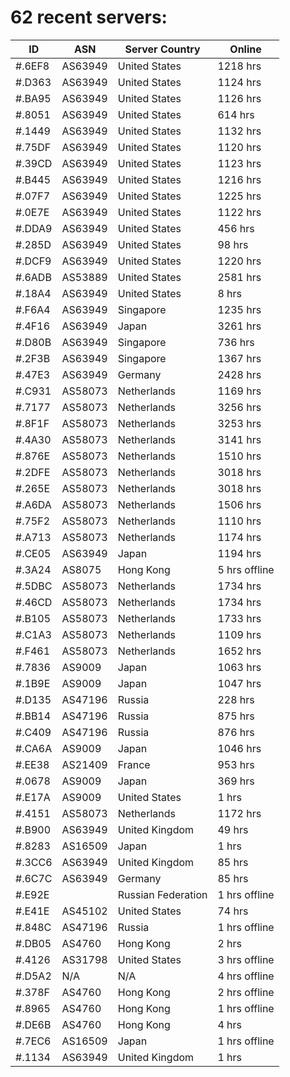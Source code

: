 # 62 recent servers:

| ID | ASN | Server Country | Online |
| ------ | ------ | ------ | ------ |
| #.6EF8 | AS63949 | United States | 1218 hrs |
| #.D363 | AS63949 | United States | 1124 hrs |
| #.BA95 | AS63949 | United States | 1126 hrs |
| #.8051 | AS63949 | United States | 614 hrs |
| #.1449 | AS63949 | United States | 1132 hrs |
| #.75DF | AS63949 | United States | 1120 hrs |
| #.39CD | AS63949 | United States | 1123 hrs |
| #.B445 | AS63949 | United States | 1216 hrs |
| #.07F7 | AS63949 | United States | 1225 hrs |
| #.0E7E | AS63949 | United States | 1122 hrs |
| #.DDA9 | AS63949 | United States | 456 hrs |
| #.285D | AS63949 | United States | 98 hrs |
| #.DCF9 | AS63949 | United States | 1220 hrs |
| #.6ADB | AS53889 | United States | 2581 hrs |
| #.18A4 | AS63949 | United States | 8 hrs |
| #.F6A4 | AS63949 | Singapore | 1235 hrs |
| #.4F16 | AS63949 | Japan | 3261 hrs |
| #.D80B | AS63949 | Singapore | 736 hrs |
| #.2F3B | AS63949 | Singapore | 1367 hrs |
| #.47E3 | AS63949 | Germany | 2428 hrs |
| #.C931 | AS58073 | Netherlands | 1169 hrs |
| #.7177 | AS58073 | Netherlands | 3256 hrs |
| #.8F1F | AS58073 | Netherlands | 3253 hrs |
| #.4A30 | AS58073 | Netherlands | 3141 hrs |
| #.876E | AS58073 | Netherlands | 1510 hrs |
| #.2DFE | AS58073 | Netherlands | 3018 hrs |
| #.265E | AS58073 | Netherlands | 3018 hrs |
| #.A6DA | AS58073 | Netherlands | 1506 hrs |
| #.75F2 | AS58073 | Netherlands | 1110 hrs |
| #.A713 | AS58073 | Netherlands | 1174 hrs |
| #.CE05 | AS63949 | Japan | 1194 hrs |
| #.3A24 | AS8075 | Hong Kong | 5 hrs offline |
| #.5DBC | AS58073 | Netherlands | 1734 hrs |
| #.46CD | AS58073 | Netherlands | 1734 hrs |
| #.B105 | AS58073 | Netherlands | 1733 hrs |
| #.C1A3 | AS58073 | Netherlands | 1109 hrs |
| #.F461 | AS58073 | Netherlands | 1652 hrs |
| #.7836 | AS9009 | Japan | 1063 hrs |
| #.1B9E | AS9009 | Japan | 1047 hrs |
| #.D135 | AS47196 | Russia | 228 hrs |
| #.BB14 | AS47196 | Russia | 875 hrs |
| #.C409 | AS47196 | Russia | 876 hrs |
| #.CA6A | AS9009 | Japan | 1046 hrs |
| #.EE38 | AS21409 | France | 953 hrs |
| #.0678 | AS9009 | Japan | 369 hrs |
| #.E17A | AS9009 | United States | 1 hrs |
| #.4151 | AS58073 | Netherlands | 1172 hrs |
| #.B900 | AS63949 | United Kingdom | 49 hrs |
| #.8283 | AS16509 | Japan | 1 hrs |
| #.3CC6 | AS63949 | United Kingdom | 85 hrs |
| #.6C7C | AS63949 | Germany | 85 hrs |
| #.E92E |  | Russian Federation | 1 hrs offline |
| #.E41E | AS45102 | United States | 74 hrs |
| #.848C | AS47196 | Russia | 1 hrs offline |
| #.DB05 | AS4760 | Hong Kong | 2 hrs |
| #.4126 | AS31798 | United States | 3 hrs offline |
| #.D5A2 | N/A | N/A | 4 hrs offline |
| #.378F | AS4760 | Hong Kong | 2 hrs offline |
| #.8965 | AS4760 | Hong Kong | 1 hrs offline |
| #.DE6B | AS4760 | Hong Kong | 4 hrs |
| #.7EC6 | AS16509 | Japan | 1 hrs offline |
| #.1134 | AS63949 | United Kingdom | 1 hrs |

